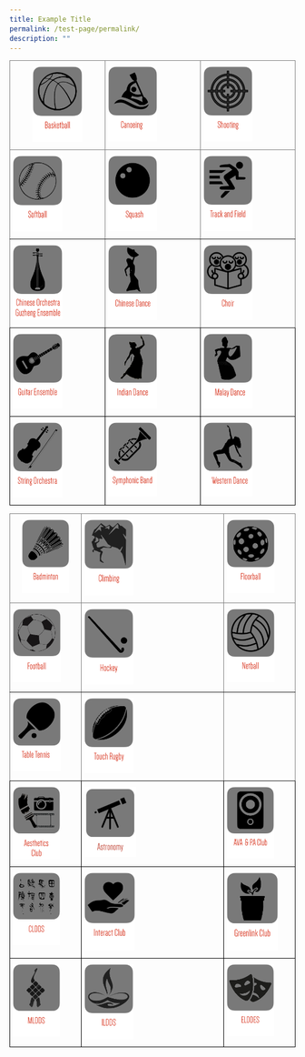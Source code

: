 ```yaml
---
title: Example Title
permalink: /test-page/permalink/
description: ""
---
```

<div> 
<table class="tg">
<thead>
  <tr>
    <th class="tg-c3ow"><a href="/co-curricular-activities/ccas-offered-to-both-jh-and-sh/basketball"><img src="/images/c1.png" style="width:55%"></a></th>
    <th class="tg-0pky"><a href="/co-curricular-activities/ccas-offered-to-both-jh-and-sh/canoeing-and-dragon-boating"><img src="/images/c2.png" style="width:55%"></a></th>
    <th class="tg-0pky"><a href="/co-curricular-activities/ccas-offered-to-both-jh-and-sh/shooting-club"><img src="/images/c3.png" style="width:55%"></a></th>
  </tr>
</thead>
<tbody>
  <tr>
    <td class="tg-0pky"><a href="/co-curricular-activities/ccas-offered-to-both-jh-and-sh/softball"><img src="/images/c4.png" style="width:55%"></a></td>
    <td class="tg-0pky"><a href="/co-curricular-activities/ccas-offered-to-both-jh-and-sh/squash"><img src="/images/c5.png" style="width:55%"></a></td>
    <td class="tg-0pky"><a href="/co-curricular-activities/ccas-offered-to-both-jh-and-sh/track-and-field-and-cross-country"><img src="/images/c6.png" style="width:55%"></a></td>
  </tr>
  <tr>
    <td class="tg-0pky"><a href="/co-curricular-activities/ccas-offered-to-both-jh-and-sh/co-and-ge"><img src="/images/c7.png" style="width:55%"></a></td>
    <td class="tg-0pky"><a href="/co-curricular-activities/clubs-and-societies/chinese-dance"><img src="/images/c8.png" style="width:55%"></a></td>
		 <td class="tg-0pky"> <a href="/co-curricular-activities/clubs-and-societies/choir"><img src="/images/c9.png" style="width:55%"></a></td>
  </tr>
  <tr>
    <td class="tg-0lax"><a href="/co-curricular-activities/clubs-and-societies/guitar-ensemble"><img src="/images/c10.png" style="width:55%"></a></td>
    <td class="tg-0lax"><a href="/co-curricular-activities/clubs-and-societies/indian-dance"><img src="/images/c11.png" style="width:55%"></a></td>
    <td class="tg-0lax"><a href="/co-curricular-activities/clubs-and-societies/malay-dance"><img src="/images/c12.png" style="width:55%"></a></td>
  </tr>
  <tr>
    <td class="tg-0lax"><a href="/co-curricular-activities/clubs-and-societies/string-orchestra"><img src="/images/c13.png" style="width:55%"></a></td>
    <td class="tg-0lax"><a href="/co-curricular-activities/clubs-and-societies/symphonic-band"><img src="/images/c14.png" style="width:55%"></a></td>
    <td class="tg-0lax"><a href="/co-curricular-activities/clubs-and-societies/western-dance"><img src="/images/c15.png" style="width:55%"></a></td>
  </tr>
</tbody>
</table>
   <style type="text/css">
.tg  {border-collapse:collapse;border-spacing:0;}
.tg td{border-color:black;border-style:solid;border-width:1px;font-family:Arial, sans-serif;font-size:14px;
  overflow:hidden;padding:10px 5px;word-break:normal;}
.tg th{border-color:black;border-style:solid;border-width:1px;font-family:Arial, sans-serif;font-size:14px;
  font-weight:normal;overflow:hidden;padding:10px 5px;word-break:normal;}
.tg .tg-c3ow{border-color:inherit;text-align:center;vertical-align:top}
.tg .tg-0pky{border-color:inherit;text-align:left;vertical-align:top}
.tg .tg-0lax{text-align:left;vertical-align:top}
</style>
<table class="tg">
<thead>
  <tr>
    <th class="tg-c3ow"><a href="/co-curricular-activities/clubs-and-societies/badminton"><img src="/images/c16.png" style="width:73%"></a></th>
    <th class="tg-0pky"><a href="/co-curricular-activities/clubs-and-societies/climbing"><img src="/images/c17.png" style="width:36%"></a></th>
    <th class="tg-0pky"><a href="/co-curricular-activities/clubs-and-societies/floorball"><img src="/images/c18.png" style="width:73%"></a></th>
  </tr>
</thead>
<tbody>
  <tr>
    <td class="tg-0pky"><a href="/co-curricular-activities/clubs-and-societies/football"><img src="/images/c19.png" style="width:73%"></a></td>
    <td class="tg-0pky"><a href="/co-curricular-activities/clubs-and-societies/hockey"><img src="/images/c20.png" style="width:36%"></a></td>
    <td class="tg-0pky"><a href="/co-curricular-activities/clubs-and-societies/netball"><img src="/images/c21.png" style="width:73%"></a></td>
  </tr>
  <tr>
    <td class="tg-0pky"><a href="/co-curricular-activities/clubs-and-societies/table-tennis"><img src="/images/c22.png" style="width:73%"></a></td>
    <td class="tg-0pky"><a href="/co-curricular-activities/clubs-and-societies/touch-rugby"><img src="/images/c23.png" style="width:36%"></a></td>
		 <td class="tg-0pky"></td>
  </tr>
  <tr>
    <td class="tg-0lax"><a href="/co-curricular-activities/Clubs-and-Societies/aesthetics-club/"><img src="/images/c24.png" style="width:72%"></a></td>
    <td class="tg-0lax"><a href="/co-curricular-activities/clubs-and-societies/astronomy-club"><img src="/images/CCA%20Images/astro%20logo_transparent.png" style="width:38%"></a></td>
    <td class="tg-0lax"><a href="/co-curricular-activities/clubs-and-societies/ava-and-pa-club"><img src="/images/c26.png" style="width:72%"></a></td>
  </tr>
  <tr>
    <td class="tg-0lax"><a href="/co-curricular-activities/clubs-and-societies/cldds"><img src="/images/c27.png" style="width:72%"></a></td>
    <td class="tg-0lax"><a href="/co-curricular-activities/clubs-and-societies/interact-club"><img src="/images/c28.png" style="width:37%"></a></td>
    <td class="tg-0lax"><a href="/co-curricular-activities/clubs-and-societies/greenlink-club"><img src="/images/c33.png" style="width:78%"></a></td>
  </tr>
  <tr>
    <td class="tg-0lax"><a href="/co-curricular-activities/clubs-and-societies/malay-cultural-society"><img src="/images/c30.png" style="width:72%"></a></td>
    <td class="tg-0lax"><a href="/co-curricular-activities/clubs-and-societies/ildds"><img src="/images/c31.png" style="width:36%"></a></td>
    <td class="tg-0lax"><a href="/co-curricular-activities/clubs-and-societies/elddes"><img src="/images/c32.png" style="width:72%">
</a></td>
  </tr>
</tbody>
</table>  <style type="text/css">
.tg  {border-collapse:collapse;border-spacing:0;}
.tg td{border-color:black;border-style:solid;border-width:1px;font-family:Arial, sans-serif;font-size:14px;
  overflow:hidden;padding:10px 5px;word-break:normal;}
.tg th{border-color:black;border-style:solid;border-width:1px;font-family:Arial, sans-serif;font-size:14px;
  font-weight:normal;overflow:hidden;padding:10px 5px;word-break:normal;}
.tg .tg-c3ow{border-color:inherit;text-align:center;vertical-align:top}
.tg .tg-0pky{border-color:inherit;text-align:left;vertical-align:top}
.tg .tg-0lax{text-align:left;vertical-align:top}



</style></div>